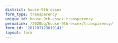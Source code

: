 ```yaml
---
district: house-9th-essex
form_type: transparency
unique_id: house-9th-essex-transparency
permalink: /2020bq/house-9th-essex/transparency/
form_id: '201707123019141'
layout: form
---
```

